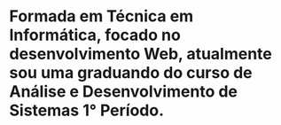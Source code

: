 # Formada em Técnica em Informática, focado no desenvolvimento Web, atualmente sou uma graduando do curso de Análise e Desenvolvimento de Sistemas 1° Período. 

